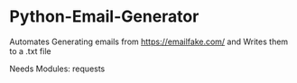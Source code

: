 # Python-Email-Generator
Automates Generating emails from https://emailfake.com/ and Writes them to a .txt file

Needs Modules: requests
